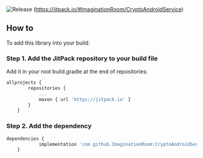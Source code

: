 ![Release](https://jitpack.io/v/ImaginationRoom/CryptoAndroidService.svg) (https://jitpack.io/#ImaginationRoom/CryptoAndroidService)

## How to

To add this library into your build:

### Step 1. Add the JitPack repository to your build file

Add it in your root build.gradle at the end of repositories:

```javascript
allprojects {
		repositories {
			...
			maven { url 'https://jitpack.io' }
		}
	}
```

### Step 2. Add the dependency
```javascript
dependencies {
	        implementation 'com.github.ImaginationRoom:CryptoAndroidService:Tag'
	}
```